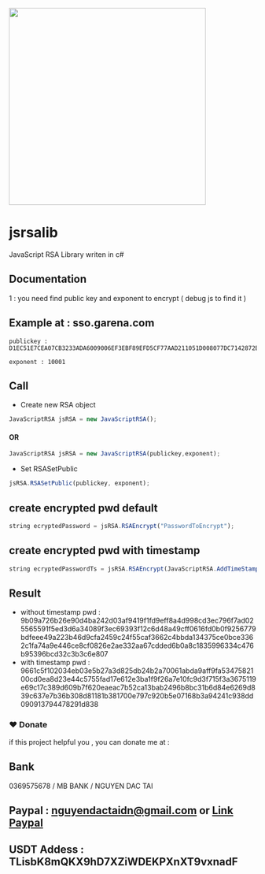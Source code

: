 <a href="https://tienichmmo.net"><img src="https://user-images.githubusercontent.com/44217992/166666269-6e21588a-29a6-4d51-af1e-d50496d768d6.png" align="top" height="400" /></a>
# jsrsalib
JavaScript RSA Library writen in c#

## Documentation
1 : you need find public key and exponent to encrypt ( debug js to find it )

## Example at : sso.garena.com

 ```
 publickey : D1EC51E7CEA07CB3233ADA6009006EF3EBF89EFD5CF77AAD211051D008077DC7142872B8C36EE971D4B368C79C13A6BBCB89B551A8308C68F71764C1519DEAD90B560E126B365375700CC5A2E6CF81E2A0FEEA31B53C1F8D3F3AE522DF9AB19B5C0C391D997D6DE56807328B9BBD5F6D08EA47614060177E12F65BDB95D5D6E3
 ```
  ```
 exponent : 10001
 ```
 
 ## Call
 -  Create new RSA object
 ```js
 JavaScriptRSA jsRSA = new JavaScriptRSA();
 ```
 #### OR
 ```js
 JavaScriptRSA jsRSA = new JavaScriptRSA(publickey,exponent);
 ```
 - Set RSASetPublic
 ```js
 jsRSA.RSASetPublic(publickey, exponent);
 ```
 ## create encrypted pwd default
 ```js
 string ecryptedPassword = jsRSA.RSAEncrypt("PasswordToEncrypt");
 ```
 ## create encrypted pwd with timestamp
 ```js
 string ecryptedPasswordTs = jsRSA.RSAEncrypt(JavaScriptRSA.AddTimeStamp("PasswordToEncrypt"));
 ```
 ## Result
 - without timestamp pwd : 9b09a726b26e90d4ba242d03af9419f1fd9eff8a4d998cd3ec796f7ad025565591f5ed3d6a34089f3ec69393f12c6d48a49cff0616fd0b0f9256779bdfeee49a223b46d9cfa2459c24f55caf3662c4bbda134375ce0bce3362c1fa74a9e446ce8cf0826e2ae332aa67cdded6b0a8c1835996334c476b95396bcd32c3b3c6e807
- with timestamp pwd : 9661c5f102034eb03e5b27a3d825db24b2a70061abda9aff9fa5347582100cd0ea8d23e44c5755fad17e612e3ba1f9f26a7e10fc9d3f715f3a3675119e69c17c389d609b7f620eaeac7b52ca13bab2496b8bc31b6d84e6269d839c637e7b36b308d81181b381700e797c920b5e07168b3a94241c938dd090913794478291d838

### ❤️ Donate
if this project helpful you , you can donate me at :
## Bank
0369575678 / MB BANK / NGUYEN DAC TAI
## Paypal : nguyendactaidn@gmail.com or [Link Paypal](https://www.paypal.com/paypalme/nguyendactai)
## USDT Addess : TLisbK8mQKX9hD7XZiWDEKPXnXT9vxnadF
